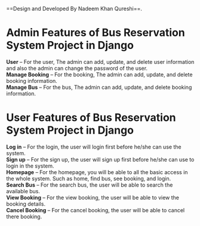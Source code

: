 ==Design and Developed By Nadeem Khan Qureshi==.

# **Admin Features of Bus Reservation System Project in Django**
**User** – For the user, The admin can add, update, and delete user information and also the admin can change the password of the user.<br/>
**Manage Booking** – For the booking, The admin can add, update, and delete booking information.<br/>
**Manage Bus** – For the bus, The admin can add, update, and delete booking information.<br/>
# **User Features of Bus Reservation System Project in Django**
**Log in** – For the login, the user will login first before he/she can use the system.<br/>
**Sign up** – For the sign up, the user will sign up first before he/she can use to login in the system.<br/>
**Homepage** – For the homepage, you will be able to all the basic access in the whole system. Such as home, find bus, see booking, and login.<br/>
**Search Bus** – For the search bus, the user will be able to search the available bus.<br/>
**View Booking** – For the view booking, the user will be able to view the booking details.<br/>
**Cancel Booking** – For the cancel booking, the user will be able to cancel there booking.<br/>


